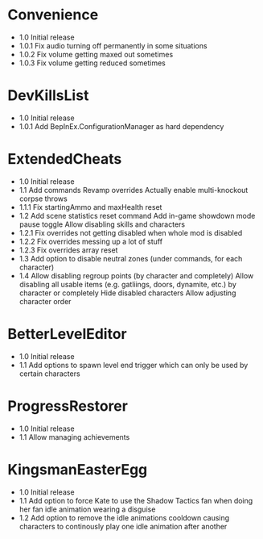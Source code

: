 # Convenience
- 1.0    Initial release
- 1.0.1  Fix audio turning off permanently in some situations
- 1.0.2  Fix volume getting maxed out sometimes
- 1.0.3  Fix volume getting reduced sometimes

# DevKillsList
- 1.0    Initial release
- 1.0.1  Add BepInEx.ConfigurationManager as hard dependency

# ExtendedCheats
- 1.0    Initial release
- 1.1    Add commands
         Revamp overrides
         Actually enable multi-knockout corpse throws
- 1.1.1  Fix startingAmmo and maxHealth reset
- 1.2    Add scene statistics reset command
         Add in-game showdown mode pause toggle
         Allow disabling skills and characters
- 1.2.1  Fix overrides not getting disabled when whole mod is disabled
- 1.2.2  Fix overrides messing up a lot of stuff
- 1.2.3  Fix overrides array reset
- 1.3    Add option to disable neutral zones (under commands, for each character)
- 1.4    Allow disabling regroup points (by character and completely)
         Allow disabling all usable items (e.g. gatliings, doors, dynamite, etc.) by character or completely
         Hide disabled characters
         Allow adjusting character order

# BetterLevelEditor
- 1.0    Initial release
- 1.1    Add options to spawn level end trigger which can only be used by certain characters

# ProgressRestorer
- 1.0    Initial release
- 1.1    Allow managing achievements

# KingsmanEasterEgg
- 1.0    Initial release
- 1.1    Add option to force Kate to use the Shadow Tactics fan when doing her fan idle animation wearing a disguise
- 1.2    Add option to remove the idle animations cooldown causing characters to continously play one idle animation after another
